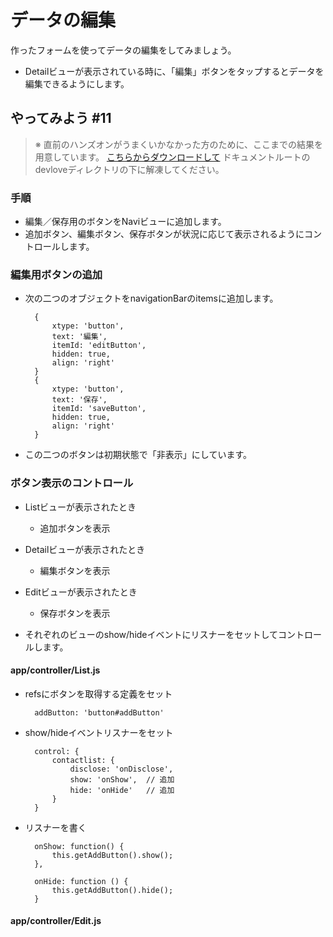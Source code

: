 # データの編集

作ったフォームを使ってデータの編集をしてみましょう。

* Detailビューが表示されている時に、「編集」ボタンをタップするとデータを編集できるようにします。


## やってみよう #11

> ※ 直前のハンズオンがうまくいかなかった方のために、ここまでの結果を用意しています。
> [こちらからダウンロードして](http://sencha.sunvisor.net/devlove/cl10.zip)
> ドキュメントルートのdevloveディレクトリの下に解凍してください。

### 手順

* 編集／保存用のボタンをNaviビューに追加します。
* 追加ボタン、編集ボタン、保存ボタンが状況に応じて表示されるようにコントロールします。

### 編集用ボタンの追加

* 次の二つのオブジェクトをnavigationBarのitemsに追加します。

        {
            xtype: 'button',
            text: '編集',
            itemId: 'editButton',
            hidden: true,
            align: 'right'
        }
        {
            xtype: 'button',
            text: '保存',
            itemId: 'saveButton',
            hidden: true,
            align: 'right'
        }

* この二つのボタンは初期状態で「非表示」にしています。

### ボタン表示のコントロール

* Listビューが表示されたとき
    * 追加ボタンを表示

* Detailビューが表示されたとき
    * 編集ボタンを表示

* Editビューが表示されたとき
    * 保存ボタンを表示

* それぞれのビューのshow/hideイベントにリスナーをセットしてコントロールします。

#### app/controller/List.js

* refsにボタンを取得する定義をセット

        addButton: 'button#addButton'

* show/hideイベントリスナーをセット

        control: {
            contactlist: {
                disclose: 'onDisclose',
                show: 'onShow',  // 追加
                hide: 'onHide'   // 追加
            }
        }

* リスナーを書く

        onShow: function() {
            this.getAddButton().show();
        },

        onHide: function () {
            this.getAddButton().hide();
        }

#### app/controller/Edit.js


